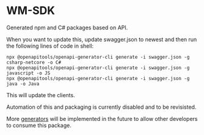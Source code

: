 # WM-SDK
Generated npm and C# packages based on API.

When you want to update this, update swagger.json to newest and then run the following lines of code in shell: 

``` shell
npx @openapitools/openapi-generator-cli generate -i swagger.json -g csharp-netcore -o C#
npx @openapitools/openapi-generator-cli generate -i swagger.json -g javascript -o JS
npx @openapitools/openapi-generator-cli generate -i swagger.json -g java -o Java
```
This will update the clients.

Automation of this and packaging is currently disabled and to be revisisted.

More [generators](https://openapi-generator.tech/docs/generators) will be implemented in the future to allow other developers to consume this package.
